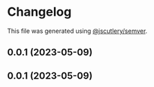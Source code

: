 # Changelog

This file was generated using [@jscutlery/semver](https://github.com/jscutlery/semver).

## 0.0.1 (2023-05-09)

## 0.0.1 (2023-05-09)

